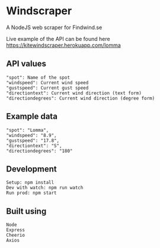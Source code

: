 # Windscraper
A NodeJS web scraper for Findwind.se

Live example of the API can be found here https://kitewindscraper.herokuapp.com/lomma

## API values
```
"spot": Name of the spot
"windspeed": Current wind speed
"gustspeed": Current gust speed
"directiontext": Current wind direction (text form)
"directiondegrees": Current wind direction (degree form)
```

## Example data
```
"spot": "Lomma",
"windspeed": "8.9",
"gustspeed": "17.8",
"directiontext": "S",
"directiondegrees": "180"
```

## Development
```
Setup: npm install
Dev with watch: npm run watch
Run prod: npm start
```

## Built using
```
Node
Express
Cheerio
Axios
```
